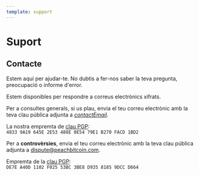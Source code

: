 ```yaml
---
template: support
---
```

<!--[intro]-->
# Suport

<!--[contact]-->
## Contacte

Estem aquí per ajudar-te. No dubtis a fer-nos saber la teva pregunta, preocupació o informe d'error.

Estem disponibles per respondre a correus electrònics xifrats.

Per a consultes generals, si us plau, envia el teu correu electrònic amb la teva clau pública adjunta a [$contactEmail$](mailto:$contactEmail$).

La nostra empremta de [clau PGP](https://keys.openpgp.org/vks/v1/by-fingerprint/48339A19645E2E53488E0E5479E1B270FACD1BD2):<br>
`4833 9A19 645E 2E53 488E 0E54 79E1 B270 FACD 1BD2`

Per a **controvèrsies**, envia el teu correu electrònic amb la teva clau pública adjunta a [dispute@peachbitcoin.com](mailto:dispute@peachbitcoin.com).

Empremta de la [clau PGP](https://keys.openpgp.org/search?q=DE7EA40D1102F02553BC3BE8D93581859DCCD664):<br>
`DE7E A40D 1102 F025 53BC 3BE8 D935 8185 9DCC D664`
